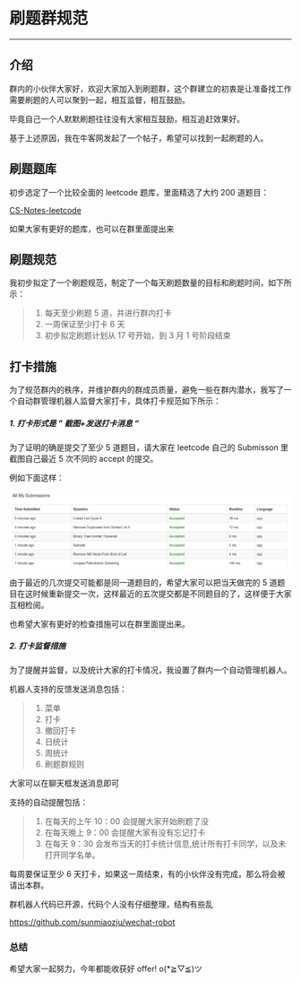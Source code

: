 # 刷题群规范

---

## 介绍

群内的小伙伴大家好，欢迎大家加入到刷题群，这个群建立的初衷是让准备找工作需要刷题的人可以聚到一起，相互监督，相互鼓励。

毕竟自己一个人默默刷题往往没有大家相互鼓励，相互追赶效果好。

基于上述原因，我在牛客网发起了一个帖子，希望可以找到一起刷题的人。

## 刷题题库

初步选定了一个比较全面的 leetcode 题库，里面精选了大约 200 道题目：

[CS-Notes-leetcode](https://github.com/CyC2018/CS-Notes/blob/master/notes/Leetcode%20%E9%A2%98%E8%A7%A3%20-%20%E7%9B%AE%E5%BD%95.md)

如果大家有更好的题库，也可以在群里面提出来

## 刷题规范

我初步拟定了一个刷题规范，制定了一个每天刷题数量的目标和刷题时间，如下所示：

> 1. 每天至少刷题 5 道，并进行群内打卡
> 2. 一周保证至少打卡 6 天
> 3. 初步拟定刷题计划从 17 号开始，到 3 月 1 号阶段结束

## 打卡措施

为了规范群内的秩序，并维护群内的群成员质量，避免一些在群内潜水，我写了一个自动群管理机器人监督大家打卡，具体打卡规范如下所示：

##### 1. 打卡形式是 ” 截图+发送打卡消息 “

为了证明的确是提交了至少 5 道题目，请大家在 leetcode 自己的 Submisson 里截图自己最近 5 次不同的 accept 的提交。

例如下面这样：

![pic](./sub.png)

由于最近的几次提交可能都是同一道题目的，希望大家可以把当天做完的 5 道题目在这时候重新提交一次，这样最近的五次提交都是不同题目的了，这样便于大家互相检阅。

也希望大家有更好的检查措施可以在群里面提出来。

##### 2. 打卡监督措施

为了提醒并监督，以及统计大家的打卡情况，我设置了群内一个自动管理机器人。

机器人支持的反馈发送消息包括：

> 1. 菜单
> 2. 打卡
> 3. 撤回打卡
> 4. 日统计
> 5. 周统计
> 6. 刷题群规则

大家可以在聊天框发送消息即可

支持的自动提醒包括：

> 1. 在每天的上午 10：00 会提醒大家开始刷题了没
> 2. 在每天晚上 9：00 会提醒大家有没有忘记打卡
> 3. 在每天 9：30 会发布当天的打卡统计信息,统计所有打卡同学，以及未打开同学名单。

每周要保证至少 6 天打卡，如果这一周结束，有的小伙伴没有完成，那么将会被请出本群。

群机器人代码已开源，代码个人没有仔细整理，结构有些乱

https://github.com/sunmiaozju/wechat-robot

### 总结

希望大家一起努力，今年都能收获好 offer! o(\*≧▽≦)ツ

